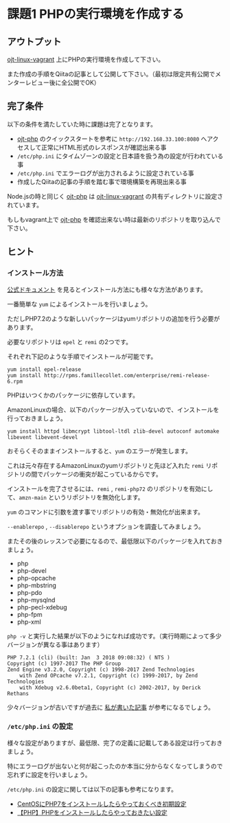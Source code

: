 # 課題1 PHPの実行環境を作成する

## アウトプット

[ojt-linux-vagrant](https://github.com/keita-nishimoto/ojt-linux-vagrant) 上にPHPの実行環境を作成して下さい。

また作成の手順をQiitaの記事として公開して下さい。（最初は限定共有公開でメンターレビュー後に全公開でOK）

## 完了条件

以下の条件を満たしていた時に課題は完了となります。

- [ojt-php](https://github.com/keita-nishimoto/ojt-php) のクイックスタートを参考に `http://192.168.33.100:8080` へアクセスして正常にHTML形式のレスポンスが確認出来る事
- `/etc/php.ini` にタイムゾーンの設定と日本語を扱う為の設定が行われている事
- `/etc/php.ini` でエラーログが出力されるように設定されている事
- 作成したQiitaの記事の手順を踏む事で環境構築を再現出来る事

Node.jsの時と同じく [ojt-php](https://github.com/keita-nishimoto/ojt-php) は [ojt-linux-vagrant](https://github.com/keita-nishimoto/ojt-linux-vagrant) の共有ディレクトリに設定されています。

もしもvagrant上で [ojt-php](https://github.com/keita-nishimoto/ojt-php) を確認出来ない時は最新のリポジトリを取り込んで下さい。

## ヒント

### インストール方法

[公式ドキュメント](http://php.net/manual/ja/install.php) を見るとインストール方法にも様々な方法があります。

一番簡単な `yum` によるインストールを行いましょう。

ただしPHP7.2のような新しいパッケージはyumリポジトリの追加を行う必要があります。

必要なリポジトリは `epel` と `remi` の2つです。

それぞれ下記のような手順でインストールが可能です。

```
yum install epel-release
yum install http://rpms.famillecollet.com/enterprise/remi-release-6.rpm
```

PHPはいつくかのパッケージに依存しています。

AmazonLinuxの場合、以下のパッケージが入っていないので、インストールを行っておきましょう。

```
yum install httpd libmcrypt libtool-ltdl zlib-devel autoconf automake libevent libevent-devel
```

おそらくそのままインストールすると、`yum` のエラーが発生します。

これは元々存在するAmazonLinuxのyumリポジトリと先ほど入れた `remi` リポジトリの間でパッケージの衝突が起こっているからです。

インストールを完了させるには、`remi` , `remi-php72` のリポジトリを有効にして、`amzn-main` というリポジトリを無効化します。

`yum` のコマンドに引数を渡す事でリポジトリの有効・無効化が出来ます。

`--enablerepo` , `--disablerepo` というオプションを調査してみましょう。

またその後のレッスンで必要になるので、最低限以下のパッケージを入れておきましょう。

- php
- php-devel
- php-opcache
- php-mbstring
- php-pdo
- php-mysqlnd
- php-pecl-xdebug
- php-fpm
- php-xml

`php -v` と実行した結果が以下のようになれば成功です。（実行時期によって多少バージョンが異なる事はあります）

```
PHP 7.2.1 (cli) (built: Jan  3 2018 09:08:32) ( NTS )
Copyright (c) 1997-2017 The PHP Group
Zend Engine v3.2.0, Copyright (c) 1998-2017 Zend Technologies
    with Zend OPcache v7.2.1, Copyright (c) 1999-2017, by Zend Technologies
    with Xdebug v2.6.0beta1, Copyright (c) 2002-2017, by Derick Rethans
```

少々バージョンが古いですが過去に [私が書いた記事](https://qiita.com/keita-nishimoto/items/7d0a8d6e24c1861d799f#php%E3%81%AE%E3%82%A4%E3%83%B3%E3%82%B9%E3%83%88%E3%83%BC%E3%83%AB) が参考になるでしょう。

### `/etc/php.ini` の設定

様々な設定がありますが、最低限、完了の定義に記載してある設定は行っておきましょう。

特にエラーログが出ないと何が起こったのか本当に分からなくなってしまうので忘れずに設定を行いましょう。

`/etc/php.ini` の設定に関しては以下の記事も参考になります。

- [CentOSにPHP7をインストールしたらやっておくべき初期設定](http://affiwork.net/php-settings/)
- [【PHP】PHPをインストールしたらやっておきたい設定](https://qiita.com/knife0125/items/0e1af52255e9879f9332)
